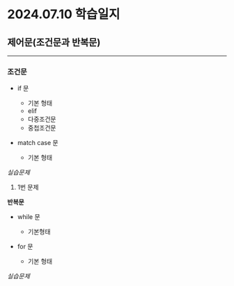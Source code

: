 # 2024.07.10 학습일지 #

## 제어문(조건문과 반복문) ##
---

### **조건문** ###
- if 문
  - 기본 형태
  - elif
  - 다중조건문
  - 중첩조건문
    
- match case 문
  - 기본 형태

*실습문제*
1. 1번 문제

**반복문**
- while 문
  - 기본형태
    
- for 문
  - 기본 형태

*실습문제*

